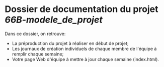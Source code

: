 # Dossier de documentation du projet *66B-modele_de_projet*

Dans ce dossier, on retrouve:

* La préproduction du projet à réaliser en début de projet;
* Les journaux de création individuels de chaque membre de l'équipe à remplir chaque semaine;
* Votre page Web d'équipe à mettre à jour chaque semaine (index.html).
